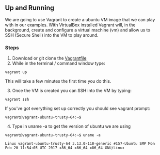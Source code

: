 ## Up and Running

We are going to use Vagrant to create a ubuntu VM image that we can play with in our examples.  With VirtualBox installed Vagrant will, in the background, create and configure a virtual machine (vm) and allow us to SSH (Secure Shell) into the VM to play around.

### Steps
1. Download or git clone the [Vagrantfile](Vagrantfile)
2. While in the terminal / command window type:
```
vagrant up
```
This will take a few minutes the first time you do this.

3. Once the VM is created you can SSH into the VM by typing:
```
vagrant ssh
```
If you've got everything set up correctly you should see vagrant prompt:
```
vagrant@vagrant-ubuntu-trusty-64:~$
```

4. Type in uname -a to get the version of ubuntu we are using
```
vagrant@vagrant-ubuntu-trusty-64:~$ uname -a

Linux vagrant-ubuntu-trusty-64 3.13.0-110-generic #157-Ubuntu SMP Mon Feb 20 11:54:05 UTC 2017 x86_64 x86_64 x86_64 GNU/Linux
```
